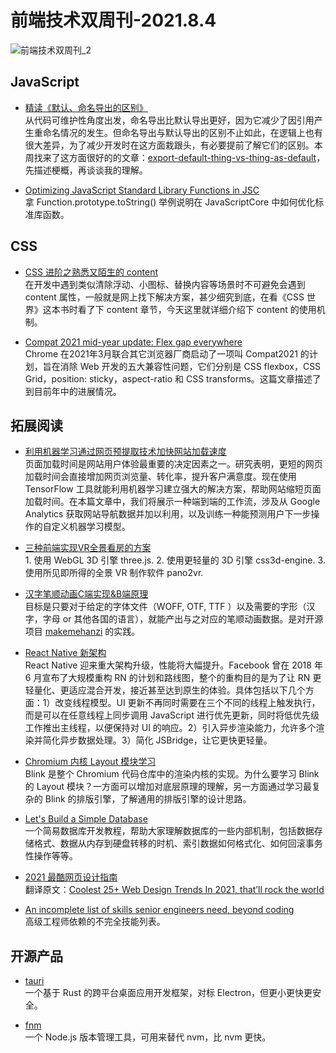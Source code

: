 # 前端技术双周刊-2021.8.4

![前端技术双周刊_2](https://user-images.githubusercontent.com/4032009/128128161-9d64c73e-b421-476f-9305-254e3d86371c.png)

## JavaScript

- [精读《默认、命名导出的区别》](https://zhuanlan.zhihu.com/p/395367954)
<br>从代码可维护性角度出发，命名导出比默认导出更好，因为它减少了因引用产生重命名情况的发生。但命名导出与默认导出的区别不止如此，在逻辑上也有很大差异，为了减少开发时在这方面栽跟头，有必要提前了解它们的区别。本周找来了这方面很好的的文章：[export-default-thing-vs-thing-as-default](https://jakearchibald.com/2021/export-default-thing-vs-thing-as-default/)，先描述梗概，再谈谈我的理解。

- [Optimizing JavaScript Standard Library Functions in JSC](https://webkit.org/blog/11934/optimizing-javascript-standard-library-functions-in-jsc/)
<br>拿 Function.prototype.toString() 举例说明在 JavaScriptCore 中如何优化标准库函数。

## CSS

- [CSS 进阶之熟悉又陌生的 content](https://juejin.cn/post/6989017411261300750)
<br>在开发中遇到类似清除浮动、小图标、替换内容等场景时不可避免会遇到 content 属性，一般就是网上找下解决方案，甚少细究到底，在看《CSS 世界》这本书时看了下 content 章节，今天这里就详细介绍下 content 的使用机制。

- [Compat 2021 mid-year update: Flex gap everywhere](https://web.dev/compat2021-midyear/)
<br>Chrome 在2021年3月联合其它浏览器厂商启动了一项叫 Compat2021 的计划，旨在消除 Web 开发的五大兼容性问题，它们分别是 CSS flexbox，CSS Grid，position: sticky，aspect-ratio 和 CSS transforms。这篇文章描述了到目前年中的进展情况。

## 拓展阅读

- [利用机器学习通过网页预提取技术加快网站加载速度](https://mp.weixin.qq.com/s/S1Yg6wiYkK2lN-5aTp2dqQ)
<br>页面加载时间是网站用户体验最重要的决定因素之一。研究表明，更短的网页加载时间会直接增加网页浏览量、转化率，提升客户满意度。现在使用 TensorFlow 工具就能利用机器学习建立强大的解决方案，帮助网站缩短页面加载时间。在本篇文章中，我们将展示一种端到端的工作流，涉及从 Google Analytics 获取网站导航数据并加以利用，以及训练一种能预测用户下一步操作的自定义机器学习模型。

- [三种前端实现VR全景看房的方案](https://juejin.cn/post/6973865268426571784)
<br>1. 使用 WebGL 3D 引擎 three.js. 2. 使用更轻量的 3D 引擎 css3d-engine. 3. 使用所见即所得的全景 VR 制作软件 pano2vr.

- [汉字笔顺动画C端实现&B端原理](https://mp.weixin.qq.com/s/dhh5UVXPD9d9bD3JfYOU9w)
<br>目标是只要对于给定的字体文件（WOFF, OTF, TTF ）以及需要的字形（汉字，字母 or 其他各国的语言），就能产出与之对应的笔顺动画数据。是对开源项目 [makemehanzi](https://github.com/skishore/makemeahanzi) 的实践。

- [React Native 新架构](https://zhuanlan.zhihu.com/p/281238593)
<br>React Native 迎来重大架构升级，性能将大幅提升。Facebook 曾在 2018 年 6 月宣布了大规模重构 RN 的计划和路线图，整个的重构目的是为了让 RN 更轻量化、更适应混合开发，接近甚至达到原生的体验。具体包括以下几个方面：1）改变线程模型。UI 更新不再同时需要在三个不同的线程上触发执行，而是可以在任意线程上同步调用 JavaScript 进行优先更新，同时将低优先级工作推出主线程，以便保持对 UI 的响应。2）引入异步渲染能力，允许多个渲染并简化异步数据处理。3）简化 JSBridge，让它更快更轻量。

- [Chromium 内核 Layout 模块学习](https://mp.weixin.qq.com/s/UYzAWkCuIPh1Z5yoqGo9nA)
<br>Blink 是整个 Chromium 代码仓库中的渲染内核的实现。为什么要学习 Blink 的 Layout 模块？一方面可以增加对底层原理的理解，另一方面通过学习最复杂的 Blink 的排版引擎，了解通用的排版引擎的设计思路。

- [Let's Build a Simple Database](https://cstack.github.io/db_tutorial/)
<br>一个简易数据库开发教程，帮助大家理解数据库的一些内部机制，包括数据存储格式、数据从内存到硬盘转移的时机、索引数据如何格式化、如何回滚事务性操作等等。

- [2021 最酷网页设计指南](https://juejin.cn/post/6979821352576352269)
<br>翻译原文：[Coolest 25+ Web Design Trends In 2021, that’ll rock the world](https://medium.com/quick-code/coolest-25-web-design-trends-in-2021-thatll-rock-the-world-388eb1144b7e)

- [An incomplete list of skills senior engineers need, beyond coding](https://skamille.medium.com/an-incomplete-list-of-skills-senior-engineers-need-beyond-coding-8ed4a521b29f)
<br>高级工程师依赖的不完全技能列表。

## 开源产品

- [tauri](https://github.com/tauri-apps/tauri)
<br>一个基于 Rust 的跨平台桌面应用开发框架，对标 Electron，但更小更快更安全。

- [fnm](https://github.com/Schniz/fnm)
<br>一个 Node.js 版本管理工具，可用来替代 nvm，比 nvm 更快。
